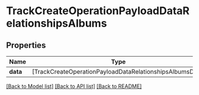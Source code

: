 # TrackCreateOperationPayloadDataRelationshipsAlbums

## Properties
Name | Type | Description | Notes
------------ | ------------- | ------------- | -------------
**data** | [TrackCreateOperationPayloadDataRelationshipsAlbumsData] |  | 

[[Back to Model list]](../README.md#documentation-for-models) [[Back to API list]](../README.md#documentation-for-api-endpoints) [[Back to README]](../README.md)



